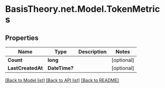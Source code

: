 # BasisTheory.net.Model.TokenMetrics

## Properties

Name | Type | Description | Notes
------------ | ------------- | ------------- | -------------
**Count** | **long** |  | [optional] 
**LastCreatedAt** | **DateTime?** |  | [optional] 

[[Back to Model list]](../README.md#documentation-for-models) [[Back to API list]](../README.md#documentation-for-api-endpoints) [[Back to README]](../README.md)

